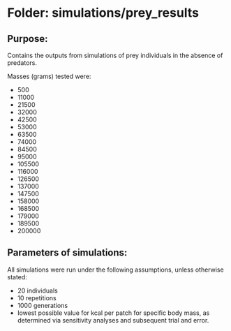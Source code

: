 # Folder: simulations/prey_results

## Purpose:

Contains the outputs from simulations of prey individuals in the absence of predators.

Masses (grams) tested were:
  - 500 
  - 11000  
  - 21500  
  - 32000  
  - 42500  
  - 53000  
  - 63500  
  - 74000  
  - 84500 
  - 95000 
  - 105500
  - 116000
  - 126500
  - 137000 
  - 147500 
  - 158000 
  - 168500
  - 179000 
  - 189500 
  - 200000

## Parameters of simulations:

All simulations were run under the following assumptions, unless otherwise stated:
  - 20 individuals
  - 10 repetitions
  - 1000 generations
  - lowest possible value for kcal per patch for specific body mass, as determined via sensitivity analyses and subsequent trial and error.
